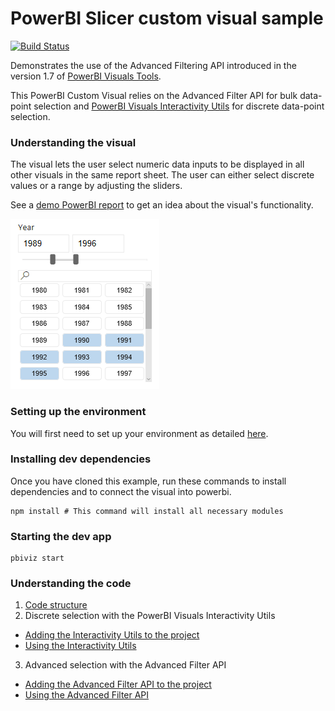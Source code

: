 # PowerBI Slicer custom visual sample
[![Build Status](https://travis-ci.org/Microsoft/powerbi-visuals-sampleslicer.svg?branch=master)](https://travis-ci.org/Microsoft/powerbi-visuals-sampleslicer)

Demonstrates the use of the Advanced Filtering API introduced in the version 1.7 of [PowerBI Visuals Tools](https://github.com/Microsoft/PowerBI-visuals-tools). 

This PowerBI Custom Visual relies on the Advanced Filter API for bulk data-point selection and [PowerBI Visuals Interactivity Utils](https://github.com/Microsoft/powerbi-visuals-utils-interactivityutils) for discrete data-point selection.

### Understanding the visual
The visual lets the user select numeric data inputs to be displayed in all other visuals in the same report sheet. The user can either select discrete values or a range by adjusting the sliders. 

See a [demo PowerBI report](doc/SampleSlicer.pbix) to get an idea about the visual's functionality.

![](doc/images/SampleSlicer.PNG)

### Setting up the environment

You will first need to set up your environment as detailed [here](https://github.com/Microsoft/PowerBI-visuals/blob/master/Readme.md#setting-up-environment).

### Installing dev dependencies

Once you have cloned this example, run these commands to install dependencies and to connect the visual into powerbi.

```
npm install # This command will install all necessary modules
```

### Starting the dev app
```
pbiviz start
```

### Understanding the code
1. [Code structure](doc/CodeStructure.md)
2. Discrete selection with the PowerBI Visuals Interactivity Utils
  - [Adding the Interactivity Utils to the project](doc/AddingInteractivityUtils.md)
  - [Using the Interactivity Utils](doc/UsingInteractivityUtils.md)
3. Advanced selection with the Advanced Filter API
  - [Adding the Advanced Filter API to the project](doc/AddingAdvancedFilterAPI.md)
  - [Using the Advanced Filter API](doc/UsingAdvancedFilterAPI.md)

